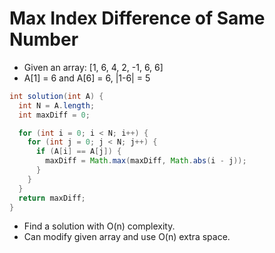 # Max Index Difference of Same Number

- Given an array: [1, 6, 4, 2, -1, 6, 6]
- A[1] = 6 and A[6] = 6, |1-6| = 5

```java
int solution(int A) {
  int N = A.length;
  int maxDiff = 0;

  for (int i = 0; i < N; i++) {
    for (int j = 0; j < N; j++) {
      if (A[i] == A[j]) {
        maxDiff = Math.max(maxDiff, Math.abs(i - j));
      }
    }
  }
  return maxDiff;
}
```

- Find a solution with O(n) complexity.
- Can modify given array and use O(n) extra space.

